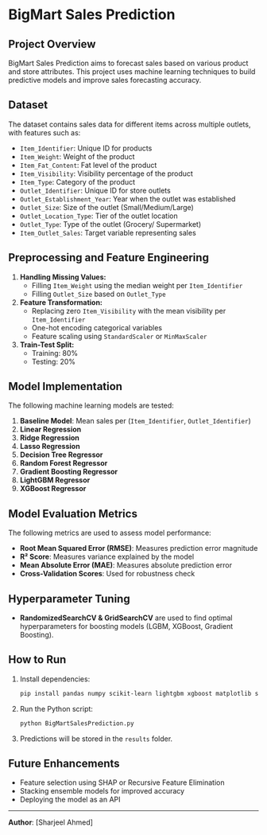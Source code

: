 # BigMart Sales Prediction

## Project Overview
BigMart Sales Prediction aims to forecast sales based on various product and store attributes. This project uses machine learning techniques to build predictive models and improve sales forecasting accuracy.

## Dataset
The dataset contains sales data for different items across multiple outlets, with features such as:
- `Item_Identifier`: Unique ID for products
- `Item_Weight`: Weight of the product
- `Item_Fat_Content`: Fat level of the product
- `Item_Visibility`: Visibility percentage of the product
- `Item_Type`: Category of the product
- `Outlet_Identifier`: Unique ID for store outlets
- `Outlet_Establishment_Year`: Year when the outlet was established
- `Outlet_Size`: Size of the outlet (Small/Medium/Large)
- `Outlet_Location_Type`: Tier of the outlet location
- `Outlet_Type`: Type of the outlet (Grocery/ Supermarket)
- `Item_Outlet_Sales`: Target variable representing sales

## Preprocessing and Feature Engineering
1. **Handling Missing Values:**
   - Filling `Item_Weight` using the median weight per `Item_Identifier`
   - Filling `Outlet_Size` based on `Outlet_Type`
2. **Feature Transformation:**
   - Replacing zero `Item_Visibility` with the mean visibility per `Item_Identifier`
   - One-hot encoding categorical variables
   - Feature scaling using `StandardScaler` or `MinMaxScaler`
3. **Train-Test Split:**
   - Training: 80%
   - Testing: 20%

## Model Implementation
The following machine learning models are tested:
1. **Baseline Model**: Mean sales per (`Item_Identifier`, `Outlet_Identifier`)
2. **Linear Regression**
3. **Ridge Regression**
4. **Lasso Regression**
5. **Decision Tree Regressor**
6. **Random Forest Regressor**
7. **Gradient Boosting Regressor**
8. **LightGBM Regressor**
9. **XGBoost Regressor**

## Model Evaluation Metrics
The following metrics are used to assess model performance:
- **Root Mean Squared Error (RMSE)**: Measures prediction error magnitude
- **R² Score**: Measures variance explained by the model
- **Mean Absolute Error (MAE)**: Measures absolute prediction error
- **Cross-Validation Scores**: Used for robustness check

## Hyperparameter Tuning
- **RandomizedSearchCV & GridSearchCV** are used to find optimal hyperparameters for boosting models (LGBM, XGBoost, Gradient Boosting).

## How to Run
1. Install dependencies:
   ```bash
   pip install pandas numpy scikit-learn lightgbm xgboost matplotlib seaborn
   ```
2. Run the Python script:
   ```bash
   python BigMartSalesPrediction.py
   ```
3. Predictions will be stored in the `results` folder.

## Future Enhancements
- Feature selection using SHAP or Recursive Feature Elimination
- Stacking ensemble models for improved accuracy
- Deploying the model as an API

---
**Author**: [Sharjeel Ahmed]

